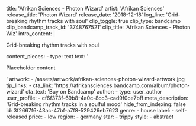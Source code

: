 title: 'Afrikan Sciences - Photon Wizard'
artist: 'Afrikan Sciences'
release_title: 'Photon Wizard'
release_date: '2018-12-18'
log_line: 'Grid-breaking rhythm tracks with soul'
clip_toggle: true
clip_type: bandcamp
clip_bandcamp_track_id: '3748767521'
clip_title: 'Afrikan Sciences - Photon Wiz'
intro_content: |
  <p>Grid-breaking rhythm tracks with soul
  </p>
content_pieces:
  -
    type: text
    text: '<p>Placeholder content</p>'
artwork:
  - /assets/artwork/afrikan-sciences-photon-wizard-artwork.jpg
tip_links:
  -
    cta_link: 'https://afrikansciences.bandcamp.com/album/photon-wizard'
    cta_text: 'Buy on Bandcamp'
author:
  -
    type: user_author
    user_profile:
      - cf6f373f-69b8-4a0c-8cc3-cad9f0ce7bff
meta_description: 'Grid-breaking rhythm tracks in a soulful mood'
hide_from_indexing: false
id: 3f2667f6-43ac-47bf-a7f8-529426eb7623
genre:
  - house
label:
  - self-released
price:
  - low
region:
  - germany
star:
  - trippy
style:
  - abstract
